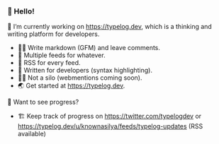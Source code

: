 ### 👋 Hello!


🔭 I’m currently working on https://typelog.dev, which is a thinking and writing platform for developers.

- ✍🏼 Write markdown (GFM) and leave comments.
- 🧻 Multiple feeds for whatever.
- 📶 RSS for every feed.
- 🐹 Written for developers (syntax highlighting). 
- 🧑‍🌾 Not a silo (webmentions coming soon).
- 🌏 Get started at https://typelog.dev. 

🚧 Want to see progress?
- 🏗️ Keep track of progress on https://twitter.com/typelogdev or https://typelog.dev/u/knownasilya/feeds/typelog-updates (RSS available)
